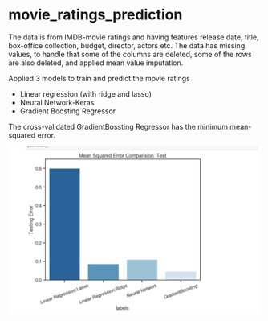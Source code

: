 # movie_ratings_prediction
The data is from IMDB-movie ratings and having features release date, title, box-office collection, budget, director, actors etc. The data has missing values, to handle that some of the columns are deleted, some of the rows are also deleted, and applied mean value imputation. 

Applied 3 models to train and predict the movie ratings
* Linear regression (with ridge and lasso)
* Neural Network-Keras
* Gradient Boosting Regressor

The cross-validated GradientBossting Regressor has the minimum mean-squared error. 

![](MSE_Models.JPG)
